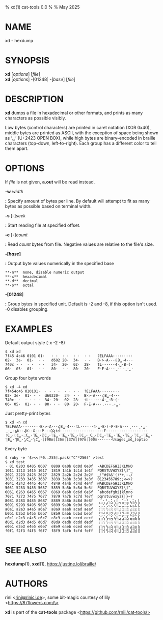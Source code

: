 % xd(1) cat-tools 0.0
%
% May 2025

# NAME

xd - hexdump

# SYNOPSIS


**xd** [*options*] [*file*]  
**xd** [*options*] -[01248] -[*base*] [*file*]

# DESCRIPTION

**xd** dumps a file in hexadecimal or other formats, and prints as many characters as possible
visibly.

Low bytes (control characters) are printed in caret notation (XOR 0x40), middle
bytes are printed as ASCII, with the exception of space being shown as ‘␣’
(U+2423 OPEN BOX), while high bytes are binary-encoded in braille characters
(top-down, left-to-right).  Each group has a different color to tell them apart.

# OPTIONS

If *file* is not given, **a.out** will be read instead.

**-w** *width*

:   Specify amount of bytes per line. By default will attempt to fit as many bytes as possible based
on terminal width.

**-s** [-]*seek*

:   Start reading file at specified offset.

**-c** [-]*count*

:   Read *count* bytes from file. Negative values are relative to the file's size.

**-[*base*]**

:   Output byte values numerically in the specified base

    **-n**  none, disable numeric output
    **-x**  hexadecimal  
    **-d**  decimal  
    **-o**  octal  

**-[01248]**

:   Group bytes in specified unit. Default is -2 and -8, if this option isn't used. -0 disables
grouping.


# EXAMPLES

Default output style (-x -2 -8)

    $ xd xd
    7f45 4c46 0101 01·   · ·  · ·  · ·  · ·   ?ELFAAA·········
    02·  3e·  01·  · ·   d602 20·  34·  · ·   B·>·A···⢮B␣·4···
    740c · ·  · ·  · ·   34·  20·  02·  28·   tL······4·␣·B·(·
    06·  05·  01·  · ·   80·  · ·  80·  20·   F·E·A···⢀···⢀·␣·

Group four byte words

    $ xd -4 xd
    7f454c46 010101·  · · · ·  · · · ·  ?ELFAAA·········
    02· 3e·  01· · ·  d60220·  34· · ·  B·>·A···⢮B␣·4···
    740c· ·  · · · ·  34· 20·  02· 28·  tL······4·␣·B·(·
    06· 05·  01· · ·  80· · ·  80· 20·  F·E·A···⢀···⢀·␣·

Just pretty-print bytes

    $ xd -n xd
    ?ELFAAA·········B·>·A···⢮B␣·4···tL······4·␣·B·(·F·E·A···⢀···⢀·␣·
    ⢀·␣·⣦K··⢼K··G···P···Q⢵td····················F···················
    !C␣·⢎C␣·⣐C␣·⢹E␣·⣝C␣·⢹E␣·⢹E␣·⢹E␣·⢭C␣·_C␣·⣏C␣·⢹E␣·⢹E␣·⢹E␣·⢙C␣·⢹E␣·
    ⢹E␣·⢹E␣·⣡C␣·⢱C␣·[[90m[[36m[[37m[[97m[[00m·······Usage:␣xd␣[optio

Every byte

    $ ruby -e '$><<[*0..255].pack("C"*256)' >test
    $ xd test
    · 01 0203 0405 0607  0809 0a0b 0c0d 0e0f  ·ABCDEFGHIJKLMNO
    1011 1213 1415 1617  1819 1a1b 1c1d 1e1f  PQRSTUVWXYZ[\]^_
    2021 2223 2425 2627  2829 2a2b 2c2d 2e2f  ␣!"#$%&'()*+,-./
    3031 3233 3435 3637  3839 3a3b 3c3d 3e3f  0123456789:;<=>?
    4041 4243 4445 4647  4849 4a4b 4c4d 4e4f  @ABCDEFGHIJKLMNO
    5051 5253 5455 5657  5859 5a5b 5c5d 5e5f  PQRSTUVWXYZ[\]^_
    6061 6263 6465 6667  6869 6a6b 6c6d 6e6f  `abcdefghijklmno
    7071 7273 7475 7677  7879 7a7b 7c7d 7e7f  pqrstuvwxyz{|}~?
    8081 8283 8485 8687  8889 8a8b 8c8d 8e8f  ⢀⢁⢂⢃⢄⢅⢆⢇⣀⣁⣂⣃⣄⣅⣆⣇
    9091 9293 9495 9697  9899 9a9b 9c9d 9e9f  ⢈⢉⢊⢋⢌⢍⢎⢏⣈⣉⣊⣋⣌⣍⣎⣏
    a0a1 a2a3 a4a5 a6a7  a8a9 aaab acad aeaf  ⢐⢑⢒⢓⢔⢕⢖⢗⣐⣑⣒⣓⣔⣕⣖⣗
    b0b1 b2b3 b4b5 b6b7  b8b9 babb bcbd bebf  ⢘⢙⢚⢛⢜⢝⢞⢟⣘⣙⣚⣛⣜⣝⣞⣟
    c0c1 c2c3 c4c5 c6c7  c8c9 cacb cccd cecf  ⢠⢡⢢⢣⢤⢥⢦⢧⣠⣡⣢⣣⣤⣥⣦⣧
    d0d1 d2d3 d4d5 d6d7  d8d9 dadb dcdd dedf  ⢨⢩⢪⢫⢬⢭⢮⢯⣨⣩⣪⣫⣬⣭⣮⣯
    e0e1 e2e3 e4e5 e6e7  e8e9 eaeb eced eeef  ⢰⢱⢲⢳⢴⢵⢶⢷⣰⣱⣲⣳⣴⣵⣶⣷
    f0f1 f2f3 f4f5 f6f7  f8f9 fafb fcfd feff  ⢸⢹⢺⢻⢼⢽⢾⢿⣸⣹⣺⣻⣼⣽⣾⣿

# SEE ALSO

**hexdump**(1), **xxd**(1), https://justine.lol/braille/

# AUTHORS

rini \<rini@rinici.de\>, some bit-magic courtesy of lily \<https://87flowers.com/\>

**xd** is part of the **cat-tools** package \<https://github.com/rniii/cat-tools\>
